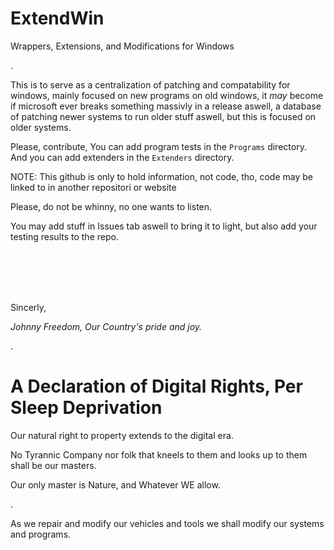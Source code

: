 # ExtendWin
Wrappers, Extensions, and Modifications for Windows

.

This is to serve as a centralization of patching and compatability for windows, mainly focused on new programs on old windows, it *may* become if microsoft ever breaks something massivly in a release aswell, a database of patching newer systems to run older stuff aswell, but this is focused on older systems.

Please, contribute, You can add program tests in the `Programs` directory.
And you can add extenders in the `Extenders` directory.

NOTE: This github is only to hold information, not code, tho, code may be linked to in another repositori or website

Please, do not be whinny, no one wants to listen.

You may add stuff in Issues tab aswell to bring it to light, but also add your testing results to the repo.

<br /><br /><br /><br />

Sincerly, 

*Johnny Freedom, Our Country's pride and joy.*

.

# A Declaration of Digital Rights, Per Sleep Deprivation

Our natural right to property extends to the digital era.

No Tyrannic Company nor folk that kneels to them and looks up to them shall be our masters.

Our only master is Nature, and Whatever WE allow.

.

As we repair and modify our vehicles and tools we shall modify our systems and programs.
